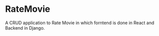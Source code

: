 # RateMovie

A CRUD application to Rate Movie in which forntend is done in React and Backend in Django.
